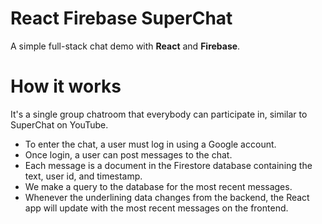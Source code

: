 # React Firebase SuperChat

A simple full-stack chat demo with **React** and **Firebase**.

# How it works

It's a single group chatroom that everybody can participate in, similar to SuperChat on YouTube.

- To enter the chat, a user must log in using a Google account.
- Once login, a user can post messages to the chat.
- Each message is a document in the Firestore database containing the text, user id, and timestamp.
- We make a query to the database for the most recent messages.
- Whenever the underlining data changes from the backend, the React app will update with the most recent messages on the frontend.